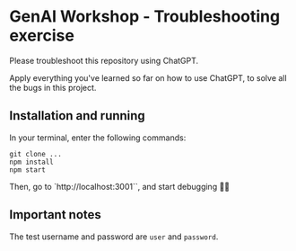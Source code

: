 # GenAI Workshop - Troubleshooting exercise
Please troubleshoot this repository using ChatGPT.

Apply everything you've learned so far on how to use ChatGPT, to solve all the bugs in this project.

## Installation and running
In your terminal, enter the following commands:
```
git clone ...
npm install
npm start
```

Then, go to `http://localhost:3001``, and start debugging 🐞🚫

## Important notes
The test username and password are `user` and `password`.
